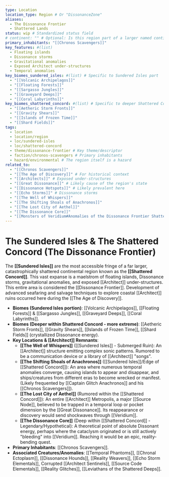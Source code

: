 ```yaml
---
type: Location
location_type: Region # Or "DissonanceZone"
aliases:
  - The Dissonance Frontier
  - Shattered Lands
status: wip # Standardized status field
# continent: "" # Optional: Is this region part of a larger named continent, or a "shattered" one?
primary_inhabitants: "[[Chronos Scavengers]]"
key_features: #(list)
  - Floating islands
  - Dissonance storms
  - Gravitational anomalies
  - Exposed Architect under-structures
  - Temporal anomalies
key_biomes_sundered_isles: #(list) # Specific to Sundered Isles part
  - "[[Volcanic Archipelagos]]"
  - "[[Floating Forests]]"
  - "[[Sargasso Jungles]]"
  - "[[Graveyard Deeps]]"
  - "[[Coral Labyrinths]]"
key_biomes_shattered_concord: #(list) # Specific to deeper Shattered Concord part
  - "[[Aetheric Storm Fronts]]"
  - "[[Gravity Shears]]"
  - "[[Islands of Frozen Time]]"
  - "[[Shard Fields]]"
tags:
  - location
  - location/region
  - loc/sundered-isles
  - loc/shattered-concord
  - theme/dissonance-frontier # Key theme/descriptor
  - faction/chronos-scavengers # Primary inhabitants
  - hazard/environmental # The region itself is a hazard
related_to:
  - "[[Chronos Scavengers]]"
  - "[[The Age of Discovery]]" # For historical context
  - "[[Architects]]" # Exposed under-structures
  - "[[Great Dissonance]]" # Likely cause of the region's state
  - "[[Dissonance Hotspots]]" # Likely prevalent here
  - "[[Echo Storms]]" # Dissonance storms
  - "[[The Well of Whispers]]"
  - "[[The Shifting Shoals of Anachronos]]"
  - "[[The Lost City of Aethel]]"
  - "[[The Dissonance Core]]"
  - "[[Monsters of Veridium#Anomalies of the Dissonance Frontier Shattered Concord Sundered Isles Dissonance Hotspots]]"
---
```

# The Sundered Isles & The Shattered Concord (The Dissonance Frontier)

The **[[Sundered Isles]]** are the most accessible fringe of a far larger, catastrophically shattered continental region known as the **[[Shattered Concord]]**. This vast expanse is a maelstrom of floating islands, Dissonance storms, gravitational anomalies, and exposed [[Architect]] under-structures. This entire area is considered the [[Dissonance Frontier]]. Development of advanced seafaring and salvage techniques to explore coastal [[Architect]] ruins occurred here during the [[The Age of Discovery]].

* **Biomes (Sundered Isles portion)**: [[Volcanic Archipelagos]], [[Floating Forests]] & [[Sargasso Jungles]], [[Graveyard Deeps]], [[Coral Labyrinths]].
* **Biomes (Deeper within Shattered Concord - more extreme)**: [[Aetheric Storm Fronts]], [[Gravity Shears]], [[Islands of Frozen Time]], [[Shard Fields]] (crystallized Dissonance energy).
* **Key Locations & [[Architect]] Remnants**:
    * **[[The Well of Whispers]]** ([[Sundered Isles]] - Submerged Ruin): An [[Architect]] structure emitting complex sonic patterns. Rumored to be a communication device or a library of [[Architect]] "songs".
    * **[[The Shifting Shoals of Anachronos]]** ([[Sundered Isles]]/Edge of [[Shattered Concord]]): An area where numerous temporal anomalies converge, causing islands to appear and disappear, and ships/creatures from different eras to become wrecked or manifest. (Likely frequented by [[Captain Glitch Anachronos]] and his [[Chronos Scavengers]]).
    * **[[The Lost City of Aethel]]** (Rumored within the [[Shattered Concord]]): An entire [[Architect]] Metropolis, a major [[Source Node]], believed to be trapped in a temporal loop or pocket dimension by the [[Great Dissonance]]. Its reappearance or discovery would send shockwaves through [[Veridium]].
    * **[[The Dissonance Core]]** (Deep within [[Shattered Concord]] - Legendary/Hypothetical): A theoretical point of absolute Dissonant energy, perhaps where the cataclysm originated or is still actively "bleeding" into [[Veridium]]. Reaching it would be an epic, reality-bending quest.
* **Primary Inhabitants**: [[Chronos Scavengers]].
* **Associated Creatures/Anomalies**: [[Temporal Phantoms]], [[Chronal Ectoplasm]], [[Dissonance Hounds]], [[Reality Weavers]], [[Echo Storm Elementals]], Corrupted [[Architect Sentinels]], [[Source Code Elementals]], [[Reality Glitches]], [[Leviathans of the Shattered Deeps]].